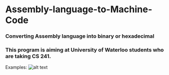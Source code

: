 # Assembly-language-to-Machine-Code
### Converting Assembly language into binary or hexadecimal

### This program is aiming at University of Waterloo students who are taking CS 241.

Examples:
![alt text](https://github.com/shuster-cao/Assembly-language-to-Machine-Code/example.png)
